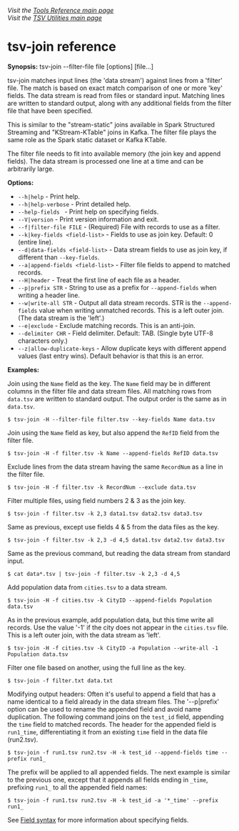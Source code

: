 _Visit the [Tools Reference main page](../ToolReference.md)_<br>
_Visit the [TSV Utilities main page](../../README.md)_

# tsv-join reference

**Synopsis:** tsv-join --filter-file file [options] [file...]

tsv-join matches input lines (the 'data stream') against lines from a 'filter' file. The match is based on exact match comparison of one or more 'key' fields. The data stream is read from files or standard input. Matching lines are written to standard output, along with any additional fields from the filter file that have been specified.

This is similar to the "stream-static" joins available in Spark Structured Streaming and "KStream-KTable" joins in Kafka. The filter file plays the same role as the Spark static dataset or Kafka KTable.

The filter file needs to fit into available memory (the join key and append fields). The data stream is processed one line at a time and can be arbitrarily large.

**Options:**
* `--h|help` - Print help.
* `--h|help-verbose` - Print detailed help.
* `--help-fields ` - Print help on specifying fields.
* `--V|version` - Print version information and exit.
* `--f|filter-file FILE` - (Required) File with records to use as a filter.
* `--k|key-fields <field-list>` - Fields to use as join key. Default: 0 (entire line).
* `--d|data-fields <field-list>` - Data stream fields to use as join key, if different than `--key-fields`.
* `--a|append-fields <field-list>` - Filter file fields to append to matched records.
* `--H|header` - Treat the first line of each file as a header.
* `--p|prefix STR` - String to use as a prefix for `--append-fields` when writing a header line.
* `--w|write-all STR` - Output all data stream records. STR is the `--append-fields` value when writing unmatched records. This is a left outer join. (The data stream is the 'left'.)
* `--e|exclude` - Exclude matching records. This is an anti-join.
* `--delimiter CHR` - Field delimiter. Default: TAB. (Single byte UTF-8 characters only.)
* `--z|allow-duplicate-keys` - Allow duplicate keys with different append values (last entry wins). Default behavior is that this is an error.

**Examples:**

Join using the `Name` field as the key. The `Name` field may be in different columns in the filter file and data stream files. All matching rows from `data.tsv` are written to standard output. The output order is the same as in `data.tsv`.
```
$ tsv-join -H --filter-file filter.tsv --key-fields Name data.tsv
```

Join using the `Name` field as key, but also append the `RefID` field from the filter file.
```
$ tsv-join -H -f filter.tsv -k Name --append-fields RefID data.tsv
```

Exclude lines from the data stream having the same `RecordNum` as a line in the filter file.
```
$ tsv-join -H -f filter.tsv -k RecordNum --exclude data.tsv
```

Filter multiple files, using field numbers 2 & 3 as the join key.
```
$ tsv-join -f filter.tsv -k 2,3 data1.tsv data2.tsv data3.tsv
```

Same as previous, except use fields 4 & 5 from the data files as the key.
```
$ tsv-join -f filter.tsv -k 2,3 -d 4,5 data1.tsv data2.tsv data3.tsv
```

Same as the previous command, but reading the data stream from standard input.
```
$ cat data*.tsv | tsv-join -f filter.tsv -k 2,3 -d 4,5
```

Add population data from `cities.tsv` to a data stream.
```
$ tsv-join -H -f cities.tsv -k CityID --append-fields Population data.tsv
```

As in the previous example, add population data, but this time write all records. Use the value '-1' if the city does not appear in the `cities.tsv` file. This is a left outer join, with the data stream as 'left'.
```
$ tsv-join -H -f cities.tsv -k CityID -a Population --write-all -1 Population data.tsv
```

Filter one file based on another, using the full line as the key.
```
$ tsv-join -f filter.txt data.txt
```

Modifying output headers: Often it's useful to append a field that has a name identical to a field already in the data stream files. The '--p|prefix' option can be used to rename the appended field and avoid name duplication. The following command joins on the `test_id` field, appending the `time` field to matched records. The header for the appended field is `run1_time`, differentiating it from an existing `time` field in the data file (run2.tsv).
```
$ tsv-join -f run1.tsv run2.tsv -H -k test_id --append-fields time --prefix run1_
```

The prefix will be applied to all appended fields. The next example is similar to the previous one, except that it appends all fields ending in `_time`, prefixing `run1_` to all the appended field names:
```
$ tsv-join -f run1.tsv run2.tsv -H -k test_id -a '*_time' --prefix run1_
```

See [Field syntax](common-options-and-behavior.md#field-syntax) for more information about specifying fields.
